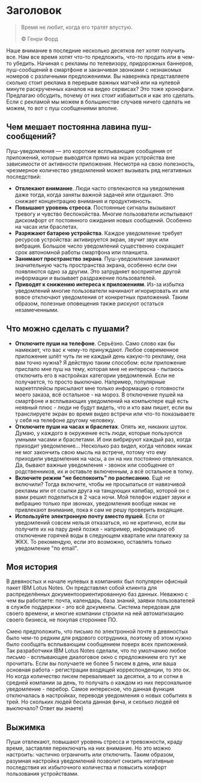# Заголовок

> Время не любит, когда его тратят впустую.
>
> ©️ Генри Форд

Наше внимание в последние несколько десятков лет хотят получить все. Нам все время хотят что-то предложить, что-то продать или в чем-то убедить. Начиная с рекламы по телевизору, придорожных баннеров, пуш-сообщений в смартфоне и заканчивая звонками с незнакомых номеров с различными предложениями. Вы наверняка представляете сколько стоит реклама в перерыве важных матчей или на нулевой минуте раскрученных каналов на видео сервисах? Это тоже хронофаги. Предлагаю обсудить, почему от них стоит избавиться и как это сделать. Если с рекламой мы можем в большинстве случаев ничего сделать не можем, то вот с пуш сообщениями вполне.

## Чем мешает постоянна лавина пуш-сообщений?

Пуш-уведомления — это короткие всплывающие сообщения от приложений, которые выводятся прямо на экран устройства вне зависимости от активности приложения. Несмотря на свою полезность, чрезмерное количество уведомлений может вызывать ряд негативных последствий:

- **Отвлекают внимание**. Люди часто отвлекаются на уведомления даже тогда, когда заняты важной задачей или отдыхают. Это снижает концентрацию внимания и продуктивность.
- **Повышают уровень стресса**. Постоянные сигналы вызывают тревогу и чувство беспокойства. Многие пользователи испытывают дискомфорт от постоянного ожидания новых сообщений. Особенно на часах или браслетах.
- **Разряжают батарею устройства**. Каждое уведомление требует ресурсов устройства: активируется экран, звучит звук или вибрация. Большое число уведомлений существенно сокращает срок автономной работы смартфона или планшета.
- **Занимают пространство экрана**. Пуш-уведомления занимают значительную часть пространства экрана, особенно если они появляются одно за другим. Это затрудняет восприятие другой информации и вызывает раздражение пользователей.
- **Приводят к снижению интереса к приложениям**. Из-за избытка уведомлений многие пользователи начинают игнорировать их или вовсе отключают уведомления от конкретных приложений. Таким образом, полезные оповещения также рискуют остаться незамеченными.

## Что можно сделать с пушами?

- **Отключите пуши на телефоне**. Серьёзно. Само слово как бы намекает, что вас к чему-то принуждают. Любое современное приложение шлёт чуть ли не каждый день какую-то рекламу, она вам точно нужна? Я действую таким способом: если приложение прислало мне пуш на тему, которая мне не интересна - пытаюсь отключить его в настройках категории уведомлений. Если не получается, то просто выключаю. Например, популярные маркетплейсы присылают мне только информацию о готовности моего заказа, всё остальное - на мороз. В отключение пушей на смартфоне и всплывающих уведомлений на компьютере ещё есть неявный плюс - люди не будут видеть, что и кто вам пишет, если вы транслируете экран во время видео встречи или что-то показываете у себя на телефоне другому человеку.
- **Отключите пуши на часах и браслетах**. Опять же, никаких шуток. Думаю, у каждого в окружение есть люди, которые пользуются умными часами и браслетами. И они вибрируют каждый раз, когда приходит уведомление... Несколько раз видел, когда человек никак не мог закончить свою мысль на встрече, потому что ему приходили уведомления на часы, а он на них постоянно отвлекался. Да, бывают важные уведомления - звонок или сообщение от родственников, их и оставьте включенным, а всё остальное в топку.
- **Включите режим "не беспокоить" по расписанию**. Ещё не включили? Тогда включите, чтобы не просыпаться от навязчивой рекламы или от ссылки друга на танцующих капибар, которой он с вами решил поделиться в 2 часа ночи. Мой телефон издает звуки и вибрацию только при звонках, уведомления вообще никак не привлекают внимание, пока я сам не решу проверить входящие.
- **Используйте электронную почту вместо пушей**. Если от уведомлений совсем нельзя отказаться, но не критично, если вы получите их на пару дней позже - например, информацию об отключение горячей воды в следующем квартале или платежку за ЖКХ. То рекомендую, если это возможно, оставлять только уведомление "по email".

## Моя история

В девяностых и начале нулевых в компаниях был популярен офисный пакет IBM Lotus Notes. Он представлял собой клиента для распределённых документоориентированную баз данных. Неважно с чем вы работаете: почта, календарь, база знаний, заявки пользователей в службе поддержки - это всё документы. Система передовая для своего времени, и многие компании строили на ней автоматизацию своего бизнеса, не покупая стороннее ПО.

Смею предположить, что письмо по электронной почте в девяностых было чем-то редким для рядового сотрудника, поэтому об этом нужно было сообщать всплывающим сообщением поверх всех приложений. Так разработчики IBM Lotus Notes сделали, что по умолчанию любое письмо - всплывающее диалоговое окно с предложением его тут же прочитать. Если вы получаете не более 5 писем в день, или ваша основная работа - регистрации входящей корреспонденции, то это ок. Но когда количество писем переваливает за десятки, а то и сотни в средней компании за день, то получать о каждом из них персональное уведомление - перебор. Самое интересное, что данная функция отключалась в настройках, переводя уведомления о новых событиях в трей. Но скольких людей бесила данная фича, и сколько людей её выключало? Ответ вы знаете)

## Выжимка

Пуши отвлекают, повышают уровень стресса и тревожности, краду время, заставляя переключать на них внимание. Но это можно настроить: частично ограничить или отключить. Таким образом, разумная настройка уведомлений позволит снизить негативные последствия их избыточного количества и повысить комфорт пользования устройствами.

